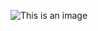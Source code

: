 ![This is an image]([https://myoctocat.com/assets/images/base-octocat.svg](https://img.freepik.com/free-vector/construction-message-with-megaphone-symbol_1017-31448.jpg?w=1380&t=st=1657612858~exp=1657613458~hmac=fa49b7ae29f1ad542cfed20fa6b551cbd6b927e5b4ff025a90f8e102259e2dea))
